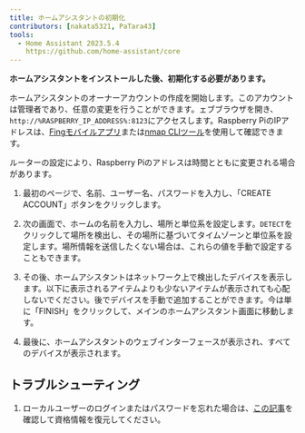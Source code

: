 ```yaml
---
title: ホームアシスタントの初期化
contributors: [nakata5321, PaTara43]
tools:
  - Home Assistant 2023.5.4
    https://github.com/home-assistant/core
---
```


**ホームアシスタントをインストールした後、初期化する必要があります。**

<robo-wiki-picture src="home-assistant/ha_init.png" />

ホームアシスタントのオーナーアカウントの作成を開始します。このアカウントは管理者であり、任意の変更を行うことができます。ェブブラウザを開き、`http://%RASPBERRY_IP_ADDRESS%:8123`にアクセスします。Raspberry PiのIPアドレスは、[Fingモバイルアプリ](https://www.fing.com/products)または[nmap CLIツール](https://vitux.com/find-devices-connected-to-your-network-with-nmap/)を使用して確認できます。

<robo-wiki-note type="note">ルーターの設定により、Raspberry Piのアドレスは時間とともに変更される場合があります。</robo-wiki-note>

<robo-wiki-video autoplay loop controls :videos="[{src: 'QmYd1Mh2VHVyF3WgvFsN3NFkozXscnCVmEV2YG86UKtK3C', type:'mp4'}]" />

1. 最初のページで、名前、ユーザー名、パスワードを入力し、「CREATE ACCOUNT」ボタンをクリックします。

2. 次の画面で、ホームの名前を入力し、場所と単位系を設定します。`DETECT`をクリックして場所を検出し、その場所に基づいてタイムゾーンと単位系を設定します。場所情報を送信したくない場合は、これらの値を手動で設定することもできます。

3. その後、ホームアシスタントはネットワーク上で検出したデバイスを表示します。以下に表示されるアイテムよりも少ないアイテムが表示されても心配しないでください。後でデバイスを手動で追加することができます。今は単に「FINISH」をクリックして、メインのホームアシスタント画面に移動します。

4. 最後に、ホームアシスタントのウェブインターフェースが表示され、すべてのデバイスが表示されます。 


## トラブルシューティング

1. ローカルユーザーのログインまたはパスワードを忘れた場合は、[この記事](https://www.home-assistant.io/docs/locked_out/)を確認して資格情報を復元してください。

